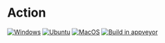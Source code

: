 # Action

[![Windows](https://github.com/winstonkenny/action/actions/workflows/windows.yml/badge.svg)](https://github.com/winstonkenny/action/actions/workflows/windows.yml) 
[![Ubuntu](https://github.com/winstonkenny/action/actions/workflows/ubuntu.yml/badge.svg)](https://github.com/winstonkenny/action/actions/workflows/ubuntu.yml) 
[![MacOS](https://github.com/winstonkenny/action/actions/workflows/macos.yml/badge.svg)](https://github.com/winstonkenny/action/actions/workflows/macos.yml) 
[![Build in appveyor](https://ci.appveyor.com/api/projects/status/maw9dh5ln8fwagc3?svg=true)](https://ci.appveyor.com/project/winstonkenny/action)


